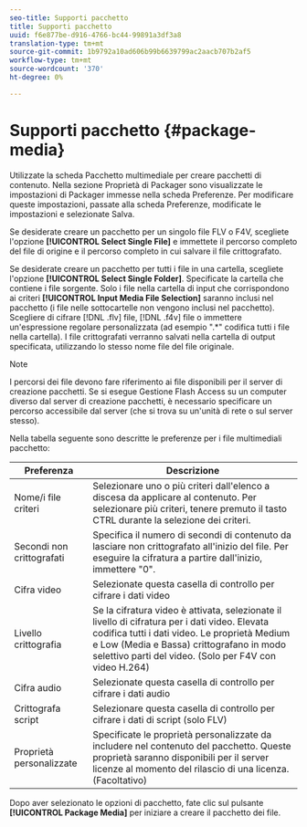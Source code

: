 ```yaml
---
seo-title: Supporti pacchetto
title: Supporti pacchetto
uuid: f6e877be-d916-4766-bc44-99891a3df3a8
translation-type: tm+mt
source-git-commit: 1b9792a10ad606b99b6639799ac2aacb707b2af5
workflow-type: tm+mt
source-wordcount: '370'
ht-degree: 0%

---
```



# Supporti pacchetto {#package-media}

Utilizzate la scheda Pacchetto multimediale per creare pacchetti di contenuto. Nella sezione Proprietà di Packager sono visualizzate le impostazioni di Packager immesse nella scheda Preferenze. Per modificare queste impostazioni, passate alla scheda Preferenze, modificate le impostazioni e selezionate Salva.

Se desiderate creare un pacchetto per un singolo file FLV o F4V, scegliete l&#39;opzione **[!UICONTROL Select Single File]** e immettete il percorso completo del file di origine e il percorso completo in cui salvare il file crittografato.

Se desiderate creare un pacchetto per tutti i file in una cartella, scegliete l&#39;opzione **[!UICONTROL Select Single Folder]**. Specificate la cartella che contiene i file sorgente. Solo i file nella cartella di input che corrispondono ai criteri **[!UICONTROL Input Media File Selection]** saranno inclusi nel pacchetto (i file nelle sottocartelle non vengono inclusi nel pacchetto). Scegliere di cifrare [!DNL .flv] file, [!DNL .f4v] file o immettere un&#39;espressione regolare personalizzata (ad esempio &quot;.*&quot; codifica tutti i file nella cartella). I file crittografati verranno salvati nella cartella di output specificata, utilizzando lo stesso nome file del file originale.

>[!NOTE]
>
>I percorsi dei file devono fare riferimento ai file disponibili per il server di creazione pacchetti. Se si esegue Gestione Flash Access su un computer diverso dal server di creazione pacchetti, è necessario specificare un percorso accessibile dal server (che si trova su un&#39;unità di rete o sul server stesso).

Nella tabella seguente sono descritte le preferenze per i file multimediali pacchetto:

| Preferenza | Descrizione |
|---|---|
| Nome/i file criteri | Selezionare uno o più criteri dall&#39;elenco a discesa da applicare al contenuto. Per selezionare più criteri, tenere premuto il tasto CTRL durante la selezione dei criteri. |
| Secondi non crittografati | Specifica il numero di secondi di contenuto da lasciare non crittografato all&#39;inizio del file. Per eseguire la cifratura a partire dall&#39;inizio, immettere &quot;0&quot;. |
| Cifra video | Selezionate questa casella di controllo per cifrare i dati video |
| Livello crittografia | Se la cifratura video è attivata, selezionate il livello di cifratura per i dati video. Elevata codifica tutti i dati video. Le proprietà Medium e Low (Media e Bassa) crittografano in modo selettivo parti del video. (Solo per F4V con video H.264) |
| Cifra audio | Selezionate questa casella di controllo per cifrare i dati audio |
| Crittografa script | Selezionare questa casella di controllo per cifrare i dati di script (solo FLV) |
| Proprietà personalizzate | Specificate le proprietà personalizzate da includere nel contenuto del pacchetto. Queste proprietà saranno disponibili per il server licenze al momento del rilascio di una licenza. (Facoltativo) |

Dopo aver selezionato le opzioni di pacchetto, fate clic sul pulsante **[!UICONTROL Package Media]** per iniziare a creare il pacchetto dei file.
